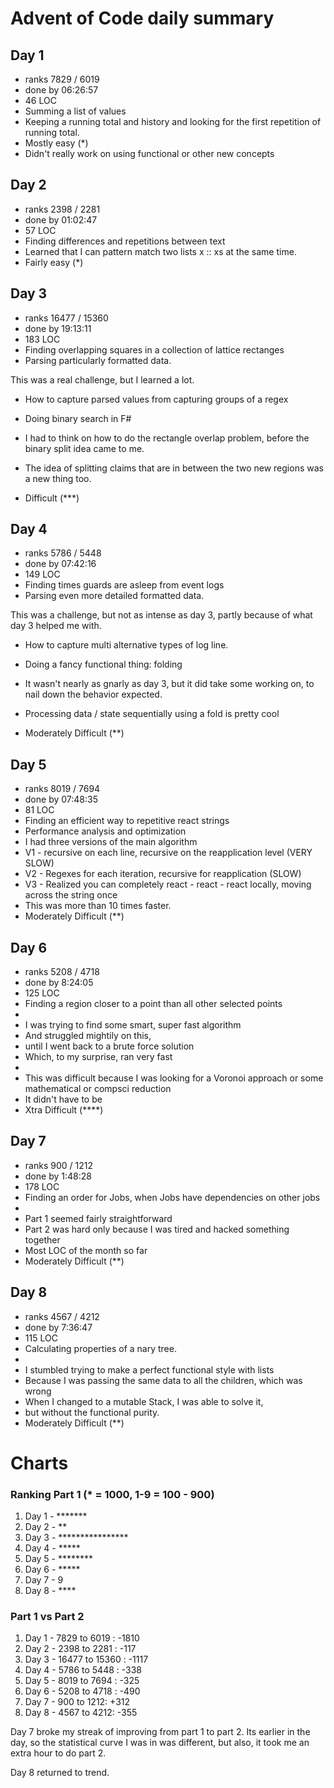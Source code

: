 ﻿# Advent of Code daily summary

## Day 1
* ranks 7829 / 6019
* done by 06:26:57
* 46 LOC
* Summing a list of values
* Keeping a running total and history and looking for the first repetition of running total.
* Mostly easy (*)
* Didn't really work on using functional or other new concepts


## Day 2
* ranks 2398 / 2281
* done by 01:02:47
* 57 LOC
* Finding differences and repetitions between text
* Learned that I can pattern match two lists x :: xs at the same time.
* Fairly easy (*)


## Day 3
* ranks 16477 / 15360
* done by 19:13:11
* 183 LOC
* Finding overlapping squares in a collection of lattice rectanges
* Parsing particularly formatted data.

This was a real challenge, but I learned a lot.
* How to capture parsed values from capturing groups of a regex
* Doing binary search in F#

* I had to think on how to do the rectangle overlap problem, before the binary split idea came to me.
* The idea of splitting claims that are in between the two new regions was a new thing too.

* Difficult (***)

## Day 4
* ranks 5786 / 5448
* done by 07:42:16
* 149 LOC
* Finding times guards are asleep from event logs
* Parsing even more detailed formatted data.

This was a challenge, but not as intense as day 3, partly because of what day 3 helped me with.
* How to capture multi alternative types of log line.
* Doing a fancy functional thing: folding

* It wasn't nearly as gnarly as day 3, but it did take some working on, to nail down the behavior expected.
* Processing data / state sequentially using a fold is pretty cool

* Moderately Difficult (**)

## Day 5
* ranks 8019 / 7694
* done by 07:48:35
* 81 LOC
* Finding an efficient way to repetitive react strings
* Performance analysis and optimization
* I had three versions of the main algorithm
* V1 - recursive on each line, recursive on the reapplication level (VERY SLOW)
* V2 - Regexes for each iteration, recursive for reapplication (SLOW)
* V3 - Realized you can completely react - react - react locally, moving across the string once
* This was more than 10 times faster.
* Moderately Difficult (**)

## Day 6
* ranks 5208 / 4718
* done by 8:24:05
* 125 LOC
* Finding a region closer to a point than all other selected points
*
* I was trying to find some smart, super fast algorithm
* And struggled mightily on this, 
* until I went back to a brute force solution
* Which, to my surprise, ran very fast
*
* This was difficult because I was looking for a Voronoi approach or some mathematical or compsci reduction
* It didn't have to be
* Xtra Difficult (****)

## Day 7
* ranks 900 / 1212
* done by 1:48:28
* 178 LOC
* Finding an order for Jobs, when Jobs have dependencies on other jobs
*
* Part 1 seemed fairly straightforward
* Part 2 was hard only because I was tired and hacked something together
* Most LOC of the month so far
* Moderately Difficult (**)

## Day 8
* ranks 4567 / 4212
* done by 7:36:47
* 115 LOC
* Calculating properties of a nary tree.
*
* I stumbled trying to make a perfect functional style with lists
* Because I was passing the same data to all the children, which was wrong
* When I changed to a mutable Stack, I was able to solve it,
* but without the functional purity.
* Moderately Difficult (**) 

# Charts

### Ranking Part 1 (* = 1000, 1-9 = 100 - 900)
1. Day 1 - *******
2. Day 2 - **
3. Day 3 - ****************
4. Day 4 - *****
5. Day 5 - ********
6. Day 6 - *****
7. Day 7 - 9
8. Day 8 - ****

### Part 1 vs Part 2

1. Day 1 - 7829 to 6019 : -1810
2. Day 2 - 2398 to 2281 : -117
3. Day 3 - 16477 to 15360 : -1117
4. Day 4 - 5786 to 5448 : -338
5. Day 5 - 8019 to 7694 : -325
6. Day 6 - 5208 to 4718 : -490
7. Day 7 - 900 to 1212: +312
8. Day 8 - 4567 to 4212: -355

Day 7 broke my streak of improving from part 1 to part 2.
Its earlier in the day, so the statistical curve I was in was different,
but also, it took me an extra hour to do part 2.

Day 8 returned to trend.

